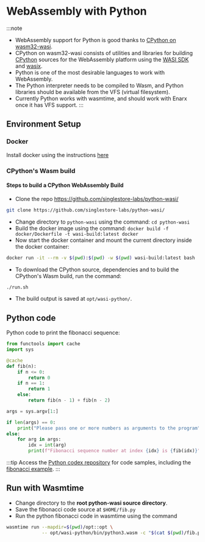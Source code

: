 # WebAssembly with Python

:::note
* WebAssembly support for Python is good thanks to [CPython on wasm32-wasi](https://github.com/singlestore-labs/python-wasi/).
* CPython on wasm32-wasi consists of utilities and libraries for building [CPython](https://github.com/python/cpython) sources for the WebAssembly platform using the [WASI SDK](https://github.com/WebAssembly/wasi-sdk) and [wasix](https://github.com/singlestore-labs/wasix).
* Python is one of the most desirable languages to work with WebAssembly.
* The Python interpreter needs to be compiled to Wasm, and Python libraries should be available from the VFS (virtual filesystem).
* Currently Python works with wasmtime, and should work with Enarx once it has VFS support.
:::

## Environment Setup

### Docker
Install docker using the instructions [here](https://docs.docker.com/engine/install/)

### CPython's Wasm build

#### Steps to build a CPython WebAssembly Build

- Clone the repo https://github.com/singlestore-labs/python-wasi/
```bash
git clone https://github.com/singlestore-labs/python-wasi/
```
- Change directory to ```python-wasi``` using the command: ```cd python-wasi```
- Build the docker image using the command: ```docker build -f docker/Dockerfile -t wasi-build:latest docker```
- Now start the docker container and mount the current directory inside the docker container:
```bash
docker run -it --rm -v $(pwd):$(pwd) -w $(pwd) wasi-build:latest bash
```
- To download the CPython source, dependencies and to build the CPython's Wasm build, run the command:
```bash
./run.sh
```
- The build output is saved at ```opt/wasi-python/```.

## Python code

Python code to print the fibonacci sequence:

```python
from functools import cache
import sys

@cache
def fib(n):
    if n <= 0:
        return 0
    if n == 1:
        return 1
    else:
        return fib(n - 1) + fib(n - 2)

args = sys.argv[1:]

if len(args) == 0:
    print("Please pass one or more numbers as arguments to the program")
else:
    for arg in args:
        idx = int(arg)
        print(f"Fibonacci sequence number at index {idx} is {fib(idx)}")
```
:::tip
Access the [Python codex repository](https://github.com/enarx/codex/tree/main/Python) for code samples, including the [fibonacci example](https://github.com/enarx/codex/tree/main/Python/fibonacci).
:::

## Run with Wasmtime
- Change directory to the **root python-wasi source directory**.
- Save the fibonacci code source at ```$HOME/fib.py```
- Run the python fibonacci code in wasmtime using the command
```bash
wasmtime run --mapdir=$(pwd)/opt::opt \
             -- opt/wasi-python/bin/python3.wasm -c "$(cat $(pwd)/fib.py)"
```